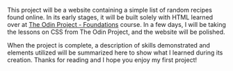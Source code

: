 This project will be a website containing a simple list of random recipes found online. In its early stages, it will be built solely with HTML learned over at <a href="https://www.theodinproject.com/paths/foundations/courses/foundations">The Odin Project - Foundations</a> course. In a few days, I will be taking the lessons on CSS from The Odin Project, and the website will be polished.

When the project is complete, a description of skills demonstrated and elements utilized will be summarized here to show what I learned during its creation. Thanks for reading and I hope you enjoy my first project! 
